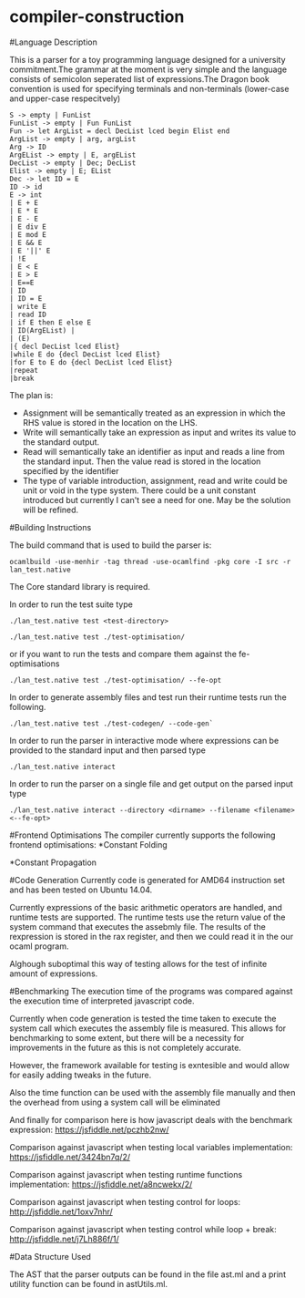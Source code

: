 # compiler-construction

#Language Description 

This is a parser for a toy programming language designed for a university commitment.The grammar at the moment is very simple and the language consists of semicolon seperated list of expressions.The Dragon book convention is used for specifying terminals and non-terminals (lower-case and upper-case respecitvely) 

```
S -> empty | FunList
FunList -> empty | Fun FunList
Fun -> let ArgList = decl DecList lced begin Elist end
ArgList -> empty | arg, argList
Arg -> ID
ArgEList -> empty | E, argEList
DecList -> empty | Dec; DecList
Elist -> empty | E; EList
Dec -> let ID = E
ID -> id
E -> int 
| E + E 
| E * E 
| E - E 
| E div E 
| E mod E 
| E && E 
| E '||' E 
| !E 
| E < E 
| E > E 
| E==E  
| ID 
| ID = E
| write E 
| read ID 
| if E then E else E 
| ID(ArgEList) | 
| (E)
|{ decl DecList lced Elist}
|while E do {decl DecList lced Elist}
|for E to E do {decl DecList lced Elist}
|repeat
|break
```

The plan is:
 * Assignment  will be semantically treated as an expression in which the RHS value is stored in the location on the LHS.
 * Write will semantically take an expression as input and writes its value to the standard output.
 * Read will semantically take an identifier as input and reads a line from the standard input. Then the value read is stored in the location 
   specified by the identifier
 * The type of variable introduction, assignment, read and write could be unit or void in the type system. There could be a unit constant introduced
   but currently I can't see a need for one. May be the solution will be refined.

#Building Instructions

The build command that is used to build the parser is: 
```
ocamlbuild -use-menhir -tag thread -use-ocamlfind -pkg core -I src -r  lan_test.native
```

The Core standard library is required.

In order to run the test suite type 
```
./lan_test.native test <test-directory> 
```

```
./lan_test.native test ./test-optimisation/ 
```

or if you want to run the tests and compare them against the fe-optimisations

```
./lan_test.native test ./test-optimisation/ --fe-opt
```

In order to generate assembly files and test run their runtime tests run the following.

```
./lan_test.native test ./test-codegen/ --code-gen`
```

In order to run the parser in interactive mode where expressions can be provided to the standard input and then parsed type 
```
./lan_test.native interact
```

In order to run the parser on a single file and get output on the parsed input type
```
./lan_test.native interact --directory <dirname> --filename <filename> <--fe-opt>
```
#Frontend Optimisations
The compiler currently supports the following frontend optimisations:
*Constant Folding

*Constant Propagation

#Code Generation
Currently code is generated for AMD64 instruction set and has been tested on Ubuntu 14.04.

Currently expressions of the basic arithmetic operators are handled, and runtime tests are supported. The runtime tests use the return value of the system command that executes the assebmly file. The results of the rexpression is stored in the rax register, and then we could read it in the our ocaml program.

Alghough suboptimal this way of testing allows for the test of infinite amount of expressions.

#Benchmarking
The execution time of the programs was compared against the execution time of interpreted javascript code.

Currently when code generation is tested the time taken to execute the system call which executes the assembly file is measured. This allows for benchmarking to some extent, but there will be a necessity for improvements in the future as this is not completely accurate.

However, the framework available for testing is exntesible and would allow for easily adding tweaks in the future.

Also the time function can be used with the assembly file manually and then the overhead from using a system call will be eliminated

And finally for comparison here is how javascript deals with the benchmark expression: https://jsfiddle.net/pczhb2nw/

Comparison against javascript when testing local variables implementation: https://jsfiddle.net/3424bn7q/2/

Comparison against javascript when testing runtime functions implementation: https://jsfiddle.net/a8ncwekx/2/

Comparison against javascript when testing control for loops: http://jsfiddle.net/1oxv7nhr/

Comparison against javascript when testing control while loop + break: http://jsfiddle.net/j7Lh886f/1/

#Data Structure Used

The AST that the parser outputs can be found in the file ast.ml and a print utility function can be found in astUtils.ml.

